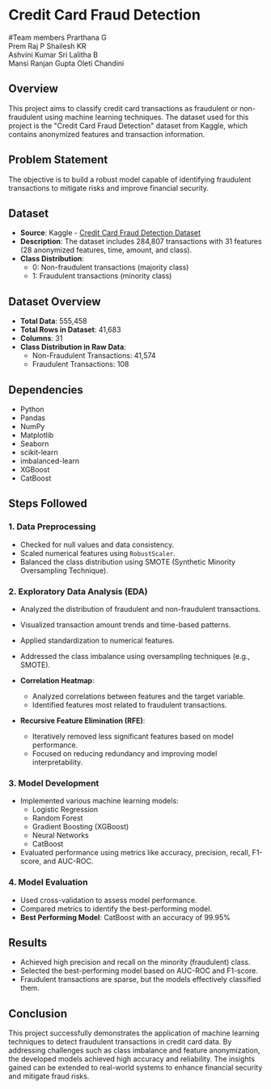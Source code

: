 # Credit Card Fraud Detection

#Team members
      Prarthana G                      
      Prem Raj P
      Shailesh KR                      
      Ashvini Kumar
      Sri Lalitha B                        
      Mansi Ranjan Gupta
      Oleti Chandini


## Overview
This project aims to classify credit card transactions as fraudulent or non-fraudulent using machine learning techniques. The dataset used for this project is the "Credit Card Fraud Detection" dataset from Kaggle, which contains anonymized features and transaction information.

## Problem Statement
The objective is to build a robust model capable of identifying fraudulent transactions to mitigate risks and improve financial security.

## Dataset
- **Source**: Kaggle - [Credit Card Fraud Detection Dataset](https://www.kaggle.com/mlg-ulb/creditcardfraud)
- **Description**: The dataset includes 284,807 transactions with 31 features (28 anonymized features, time, amount, and class).
- **Class Distribution**:
  - 0: Non-fraudulent transactions (majority class)
  - 1: Fraudulent transactions (minority class)

## Dataset Overview
- **Total Data**: 555,458
- **Total Rows in Dataset**: 41,683
- **Columns**: 31
- **Class Distribution in Raw Data**:
  - Non-Fraudulent Transactions: 41,574
  - Fraudulent Transactions: 108

## Dependencies
- Python
- Pandas
- NumPy
- Matplotlib
- Seaborn
- scikit-learn
- imbalanced-learn
- XGBoost
- CatBoost
  
## Steps Followed

### 1. Data Preprocessing
- Checked for null values and data consistency.
- Scaled numerical features using `RobustScaler`.
- Balanced the class distribution using SMOTE (Synthetic Minority Oversampling Technique).

### 2. Exploratory Data Analysis (EDA)
- Analyzed the distribution of fraudulent and non-fraudulent transactions.
- Visualized transaction amount trends and time-based patterns.
- Applied standardization to numerical features.
- Addressed the class imbalance using oversampling techniques (e.g., SMOTE).
  
- **Correlation Heatmap**:
  - Analyzed correlations between features and the target variable.
  - Identified features most related to fraudulent transactions.
- **Recursive Feature Elimination (RFE)**:
  - Iteratively removed less significant features based on model performance.
  - Focused on reducing redundancy and improving model interpretability.

### 3. Model Development
- Implemented various machine learning models:
  - Logistic Regression
  - Random Forest
  - Gradient Boosting (XGBoost)
  - Neural Networks
  - CatBoost
- Evaluated performance using metrics like accuracy, precision, recall, F1-score, and AUC-ROC.

### 4. Model Evaluation
- Used cross-validation to assess model performance.
- Compared metrics to identify the best-performing model.
- **Best Performing Model**: CatBoost with an accuracy of 99.95%

## Results
- Achieved high precision and recall on the minority (fraudulent) class.
- Selected the best-performing model based on AUC-ROC and F1-score.
- Fraudulent transactions are sparse, but the models effectively classified them.

## Conclusion
This project successfully demonstrates the application of machine learning techniques to detect fraudulent transactions in credit card data. By addressing challenges such as class imbalance and feature anonymization, the developed models achieved high accuracy and reliability. The insights gained can be extended to real-world systems to enhance financial security and mitigate fraud risks.
